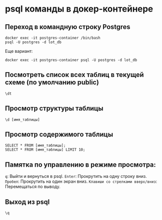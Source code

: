 # psql команды в докер-контейнере

## Переход в командную строку Postgres
```
docker exec -it postgres-container /bin/bash
psql -U postgres -d lot_db
```

Еще вариант:
```
docker exec -it postgres-container psql -U postgres -d lot_db
```

## Посмотреть список всех таблиц в текущей схеме (по умолчанию public)
```
\dt
```

## Просмотр структуры таблицы 
```
\d [имя_таблицы]
```

## Просмотр содержимого таблицы
```
SELECT * FROM [имя_таблицы];
SELECT * FROM [имя_таблицы] LIMIT 10;
```

## Памятка по управлению в режиме просмотра:
`q`: Выйти и вернуться в psql.
`Enter`: Прокрутить на одну строку вниз.
`Пробел`: Прокрутить на один экран вниз.
`Клавиши со стрелками вверх/вниз`: Перемещаться по выводу.

## Выход из psql
```
\q
```